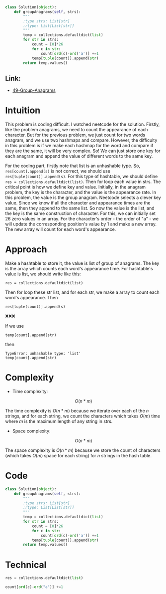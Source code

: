 ```python
class Solution(object):
    def groupAnagrams(self, strs):
        """
        :type strs: List[str]
        :rtype: List[List[str]]
        """
        temp = collections.defaultdict(list)
        for str in strs:
            count = [0]*26
            for c in str:
                count[ord(c)-ord('a')] +=1
            temp[tuple(count)].append(str)
        return temp.values()
```

## Link:
- [49-Group-Anagrams](https://leetcode.com/problems/group-anagrams/description/)
  
# Intuition
<!-- Describe your first thoughts on how to solve this problem. -->

This problem is coding difficult. I watched neetcode for the solution. Firstly, like the problem anagrams, we need to count the appearance of each character. But for the previous problem, we just count for two words anagram, and we use two hashmaps and compare. However, the difficulty in this problem is if we make each hashmap for the word and compare if they are the same, it will be very complex. So! We can just store one key for each anagram and append the value of different words to the same key.

For the coding part, firstly note that list is an unhashable type. So, `res[count].append(s)` is not correct, we should use `res[tuple(count)].append(s)`. For this type of hashtable, we should define `res = collections.defaultdict(list)`. Then for loop each value in strs. The critical point is how we define key and value. Initially, in the anagram problem, the key is the character, and the value is the appearance rate. In this problem, the value is the group anagram. Neetcode selects a clever key value. Since we know if all the character and appearance times are the same, then they append to the same list. So now the value is the list, and the key is the same construction of character. For this, we can initially set 26 zero values in an array. For the character's order - the order of "a" - we will update the corresponding position's value by 1 and make a new array. The new array will count for each word's appearance.


# Approach
<!-- Describe your approach to solving the problem. -->
Make a hashtable to store it, the value is list of group of anagrams. The key is the array which counts each word's appearance time. For hashtable's value is list, we should write like this:

    res = collections.defaultdict(list)
Then for loop these str list, and for each str, we make a array to count each word's appearance. Then

    res[tuple(count)].append(s)

❌❌❌

If we use  

    temp[count].append(str)
    
then

    TypeError: unhashable type: 'list'
    temp[count].append(str)
    
# Complexity
- Time complexity:
<!-- Add your time complexity here, e.g. $$O(n)$$ -->
 $$O(n*m)$$ 

The time complexity is $O(n*m)$ because we iterate over each of the $n$ strings, and for each string, we count the characters which takes $O(m)$ time where $m$ is the maximum length of any string in strs.

- Space complexity:
<!-- Add your space complexity here, e.g. $$O(n)$$ -->
 $$O(n*m)$$ 

The space complexity is $O(n*m)$ because we store the count of characters (which takes $O(m)$ space for each string) for $n$ strings in the hash table.

# Code
```python
class Solution(object):
    def groupAnagrams(self, strs):
        """
        :type strs: List[str]
        :rtype: List[List[str]]
        """
        temp = collections.defaultdict(list)
        for str in strs:
            count = [0]*26
            for c in str:
                count[ord(c)-ord('a')] +=1
            temp[tuple(count)].append(str)
        return temp.values()
```

# Technical
```python
res = collections.defaultdict(list)
```
```python
count[ord(c)-ord("a")] +=1
```
